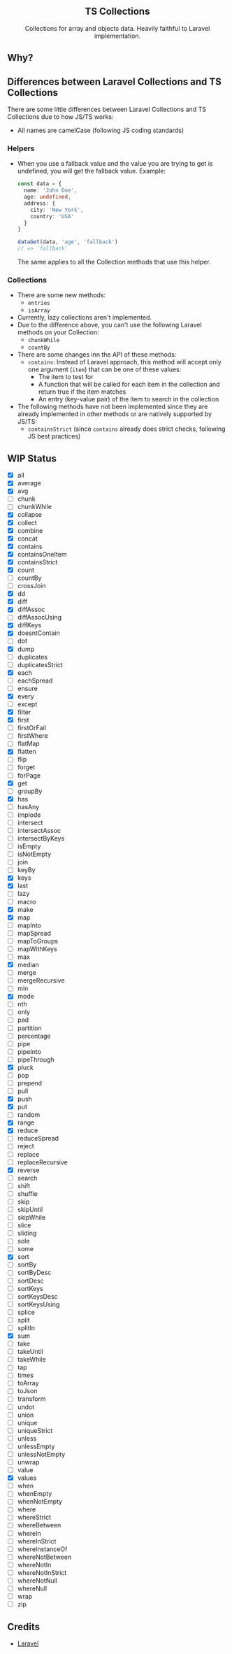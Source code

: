 <div align="center">
    <h2>TS Collections</h2>
    Collections for array and objects data. Heavily faithful to Laravel implementation.
</div>

## Why?

## Differences between Laravel Collections and TS Collections

There are some little differences between Laravel Collections and TS Collections due to how JS/TS works:

- All names are camelCase (following JS coding standards)

### Helpers

- When you use a fallback value and the value you are trying to get is undefined, you will get the fallback value.
  Example:

  ```ts
  const data = {
    name: 'John Doe',
    age: undefined,
    address: {
      city: 'New York',
      country: 'USA'
    }
  }

  dataGet(data, 'age', 'fallback')
  // => 'fallback'
  ```

  The same applies to all the Collection methods that use this helper.

### Collections

- There are some new methods:
  - `entries`
  - `isArray`
- Currently, lazy collections aren't implemented.
- Due to the difference above, you can't use the following Laravel methods on your Collection:
  - `chunkWhile`
  - `countBy`
- There are some changes inn the API of these methods:
  - `contains`: Instead of Laravel approach, this method will accept only one argument (`item`) that can be one of these values:
    - The item to test for
    - A function that will be called for each item in the collection and return true if the item matches
    - An entry (key-value pair) of the item to search in the collection
- The following methods have not been implemented since they are already implemented in other methods or are natively supported by JS/TS:
  - `containsStrict` (since `contains` already does strict checks, following JS best practices)

## WIP Status
* [x] all
* [x] average
* [x] avg
* [ ] chunk
* [ ] chunkWhile
* [x] collapse
* [x] collect
* [x] combine
* [x] concat
* [x] contains
* [x] containsOneItem
* [x] containsStrict
* [x] count
* [ ] countBy
* [ ] crossJoin
* [x] dd
* [x] diff
* [x] diffAssoc
* [ ] diffAssocUsing
* [x] diffKeys
* [x] doesntContain
* [ ] dot
* [x] dump
* [ ] duplicates
* [ ] duplicatesStrict
* [x] each
* [ ] eachSpread
* [ ] ensure
* [x] every
* [ ] except
* [x] filter
* [x] first
* [ ] firstOrFail
* [ ] firstWhere
* [ ] flatMap
* [x] flatten
* [ ] flip
* [ ] forget
* [ ] forPage
* [x] get
* [ ] groupBy
* [x] has
* [ ] hasAny
* [ ] implode
* [ ] intersect
* [ ] intersectAssoc
* [ ] intersectByKeys
* [ ] isEmpty
* [ ] isNotEmpty
* [ ] join
* [ ] keyBy
* [x] keys
* [x] last
* [ ] lazy
* [ ] macro
* [x] make
* [x] map
* [ ] mapInto
* [ ] mapSpread
* [ ] mapToGroups
* [ ] mapWithKeys
* [ ] max
* [x] median
* [ ] merge
* [ ] mergeRecursive
* [ ] min
* [x] mode
* [ ] nth
* [ ] only
* [ ] pad
* [ ] partition
* [ ] percentage
* [ ] pipe
* [ ] pipeInto
* [ ] pipeThrough
* [x] pluck
* [ ] pop
* [ ] prepend
* [ ] pull
* [x] push
* [x] put
* [ ] random
* [x] range
* [x] reduce
* [ ] reduceSpread
* [ ] reject
* [ ] replace
* [ ] replaceRecursive
* [x] reverse
* [ ] search
* [ ] shift
* [ ] shuffle
* [ ] skip
* [ ] skipUntil
* [ ] skipWhile
* [ ] slice
* [ ] sliding
* [ ] sole
* [ ] some
* [x] sort
* [ ] sortBy
* [ ] sortByDesc
* [ ] sortDesc
* [ ] sortKeys
* [ ] sortKeysDesc
* [ ] sortKeysUsing
* [ ] splice
* [ ] split
* [ ] splitIn
* [x] sum
* [ ] take
* [ ] takeUntil
* [ ] takeWhile
* [ ] tap
* [ ] times
* [ ] toArray
* [ ] toJson
* [ ] transform
* [ ] undot
* [ ] union
* [ ] unique
* [ ] uniqueStrict
* [ ] unless
* [ ] unlessEmpty
* [ ] unlessNotEmpty
* [ ] unwrap
* [ ] value
* [x] values
* [ ] when
* [ ] whenEmpty
* [ ] whenNotEmpty
* [ ] where
* [ ] whereStrict
* [ ] whereBetween
* [ ] whereIn
* [ ] whereInStrict
* [ ] whereInstanceOf
* [ ] whereNotBetween
* [ ] whereNotIn
* [ ] whereNotInStrict
* [ ] whereNotNull
* [ ] whereNull
* [ ] wrap
* [ ] zip

## Credits

- [Laravel](https://laravel.com/)
